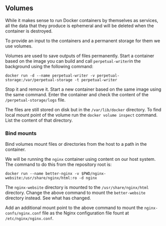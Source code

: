 ## Volumes

While it makes sense to run Docker containers by themselves as services, all the data that they produce is ephemeral and will be deleted when the container is destroyed.

To provide an input to the containers and a permanent storage for them we use volumes.

Volumes are used to save outputs of files permanently. Start a container based on the image you can build and call `perpetual-writer`in the background using the following command:

```console
docker run -d --name perpetual-writer -v perpetual-storage:/var/perpetual-storage -t perpetual-writer
```

Stop it and remove it.
Start a new container based on the same image using the same command.
Enter the container and check the content of the `/perpetual-storage/logs` file.

The files are still stored on disk but in the `/var/lib/docker` directory.
To find local mount point of the volume run the `docker volume inspect` command.
List the content of that directory.

### Bind mounts

Bind volumes mount files or directories from the host to a path in the container.

We will be running the `nginx` container using content on our host system.
The command to do this from the repository root is:

```console
docker run --name better-nginx -v $PWD/nginx-website:/usr/share/nginx/html:ro -d nginx
```

The `nginx-website` directory is mounted to the `/usr/share/nginx/html` directory.
Change the above command to mount the `better-website` directory instead.
See what has changed.

Add an additional mount point to the above command to mount the `nginx-confs/nginx.conf` file as the Nginx configuration file fount at `/etc/nginx/nginx.conf`.
